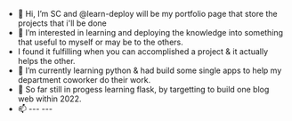 - 👋 Hi, I’m SC and  @learn-deploy will be my portfolio page that store the projects that i'll be done
- 👀 I’m interested in learning and deploying the knowledge into something that useful to myself or may be to the others.
-    I found it fulfilling when you can accomplished a project & it actually helps the other.
- 🌱 I’m currently learning python & had build some single apps to help my department coworker do their work.
- 💞️ So far still in progess learning flask, by targetting to build one blog web within 2022.
- 📫 --- ---

<!---
learn-deploy/learn-deploy is a ✨ special ✨ repository because its `README.md` (this file) appears on your GitHub profile.
You can click the Preview link to take a look at your changes.
--->
